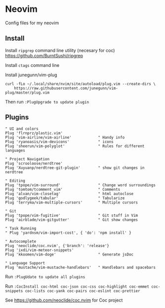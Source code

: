 # Neovim
Config files for my neovim

## Install
Install ```ripgrep``` command line utility (necesary for coc) https://github.com/BurntSushi/ripgrep

Install ```ctags``` command line

Install junegunn/vim-plug

```
curl -fLo ~/.local/share/nvim/site/autoload/plug.vim --create-dirs \
    https://raw.githubusercontent.com/junegunn/vim-plug/master/plug.vim
```
Then run ```:PlugUpgrade to update plugin```

## Plugins
```
" UI and colors
Plug 'flrnprz/plastic.vim'
Plug 'vim-airline/vim-airline'            " Handy info
Plug 'ryanoasis/vim-devicons'             " icons
Plug 'sheerun/vim-polyglot'               " Rules for different languages

" Project Navigation
Plug 'scrooloose/nerdtree'
Plug 'Xuyuanp/nerdtree-git-plugin'        " show git changes in nerdtree

" Editing
Plug 'tpope/vim-surround'                 " Change word surroundings
Plug 'tomtom/tcomment_vim'                " Comments
Plug 'alvan/vim-closetag'                 " html autoclose
Plug 'godlygeek/tabular'                  " Tabularize
Plug 'terryma/vim-multiple-cursors'       " Multiple cursors

" Git
Plug 'tpope/vim-fugitive'                 " Git stuff in Vim
Plug 'airblade/vim-gitgutter'             " Git show changes

" Task Running
" Plug 'yardnsm/vim-import-cost', { 'do': 'npm install' }

" Autocomplete
Plug 'neoclide/coc.nvim', {'branch': 'release'}
Plug 'ixdi/vim-meteor-snippets'
Plug 'kkoomen/vim-doge'                   " Generate jsDoc

" Language Support
Plug 'mustache/vim-mustache-handlebars'   " Handlebars and spacebars
```
Run ```:PlugUdate to update all plugins```

Run ```:CocInstall coc-html coc-json coc-css coc-highlight coc-emmet coc-snippets coc-lists coc-yank coc-pairs coc-eslint coc-prettier```

See https://github.com/neoclide/coc.nvim for Coc project
